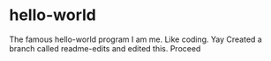 # hello-world
The famous hello-world program
I am me. Like coding. Yay
Created a branch called readme-edits and edited this. Proceed
